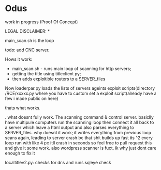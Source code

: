 # Odus
work in progress (Proof Of Concept)


LEGAL DISCLAIMER: *


 main_scan.sh is the loop
 
 
 
 todo: add CNC server.
 
 
 Hows it work: 
 
* main_scan.sh - runs main loop of scanning for http servers; 
* getting the title using titleclient.py;
* then adds exploitible routers to a SERVER_files


Now loaderpar.py loads the lists of servers ageints exploit scripts(directory /RCE/xxxxx.py where you have to custom set a exploit script(already have a few i made public on here)


thats what works.

.
what doesnt fully work. The scanning command & control server. basiclly have multipule computers run the scanning loop then connect it all back to a server which leave a html output and also parses everything to SERVER_files. why doesnt it work; it writes everything from previous loop scans again, leading to server crash bc that shit builds up fast its ^2 every loop run with like 4 pc itll crash in seconds so feel free to pull request this and give it some work. also wordpress scanner is fuct. ik why just dont care enough to fix it



localtitlev2.py: checks for dns and runs sqleye check
